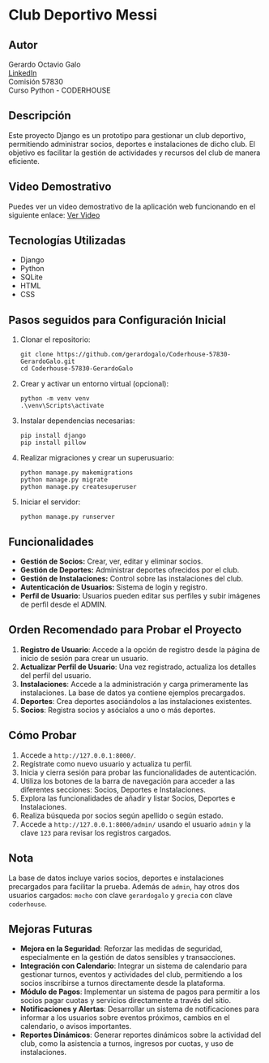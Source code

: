 # Club Deportivo Messi

## Autor
Gerardo Octavio Galo  
[LinkedIn](https://www.linkedin.com/in/gerardogalo/)  
Comisión 57830  
Curso Python - CODERHOUSE

## Descripción
Este proyecto Django es un prototipo para gestionar un club deportivo, permitiendo administrar socios, deportes e instalaciones de dicho club. El objetivo es facilitar la gestión de actividades y recursos del club de manera eficiente.

## Video Demostrativo
Puedes ver un video demostrativo de la aplicación web funcionando en el siguiente enlace: [Ver Video](URL_DEL_VIDEO)

## Tecnologías Utilizadas
- Django
- Python
- SQLite
- HTML
- CSS

## Pasos seguidos para Configuración Inicial
1. Clonar el repositorio:
    ```
    git clone https://github.com/gerardogalo/Coderhouse-57830-GerardoGalo.git
    cd Coderhouse-57830-GerardoGalo
    ```
2. Crear y activar un entorno virtual (opcional):
    ```
    python -m venv venv
    .\venv\Scripts\activate
    ```
3. Instalar dependencias necesarias:
    ```
    pip install django
    pip install pillow
    ```
4. Realizar migraciones y crear un superusuario:
    ```
    python manage.py makemigrations
    python manage.py migrate
    python manage.py createsuperuser
    ```
5. Iniciar el servidor:
    ```
    python manage.py runserver
    ```

## Funcionalidades
- **Gestión de Socios:** Crear, ver, editar y eliminar socios.
- **Gestión de Deportes:** Administrar deportes ofrecidos por el club.
- **Gestión de Instalaciones:** Control sobre las instalaciones del club.
- **Autenticación de Usuarios:** Sistema de login y registro.
- **Perfil de Usuario:** Usuarios pueden editar sus perfiles y subir imágenes de perfil desde el ADMIN.

## Orden Recomendado para Probar el Proyecto
1. **Registro de Usuario**: Accede a la opción de registro desde la página de inicio de sesión para crear un usuario.
2. **Actualizar Perfil de Usuario**: Una vez registrado, actualiza los detalles del perfil del usuario.
3. **Instalaciones**: Accede a la administración y carga primeramente las instalaciones. La base de datos ya contiene ejemplos precargados.
4. **Deportes**: Crea deportes asociándolos a las instalaciones existentes.
5. **Socios**: Registra socios y asócialos a uno o más deportes.

## Cómo Probar
1. Accede a `http://127.0.0.1:8000/`.
2. Regístrate como nuevo usuario y actualiza tu perfil.
3. Inicia y cierra sesión para probar las funcionalidades de autenticación.
4. Utiliza los botones de la barra de navegación para acceder a las diferentes secciones: Socios, Deportes e Instalaciones.
5. Explora las funcionalidades de añadir y listar Socios, Deportes e Instalaciones.
6. Realiza búsqueda por socios según apellido o según estado.
7. Accede a `http://127.0.0.1:8000/admin/` usando el usuario `admin` y la clave `123` para revisar los registros cargados.

## Nota
La base de datos incluye varios socios, deportes e instalaciones precargados para facilitar la prueba. Además de `admin`, hay otros dos usuarios cargados: `mocho` con clave `gerardogalo` y `grecia` con clave `coderhouse`.

## Mejoras Futuras
- **Mejora en la Seguridad**: Reforzar las medidas de seguridad, especialmente en la gestión de datos sensibles y transacciones.
- **Integración con Calendario**: Integrar un sistema de calendario para gestionar turnos, eventos y actividades del club, permitiendo a los socios inscribirse a turnos directamente desde la plataforma.
- **Módulo de Pagos**: Implementar un sistema de pagos para permitir a los socios pagar cuotas y servicios directamente a través del sitio.
- **Notificaciones y Alertas**: Desarrollar un sistema de notificaciones para informar a los usuarios sobre eventos próximos, cambios en el calendario, o avisos importantes.
- **Reportes Dinámicos**: Generar reportes dinámicos sobre la actividad del club, como la asistencia a turnos, ingresos por cuotas, y uso de instalaciones.

